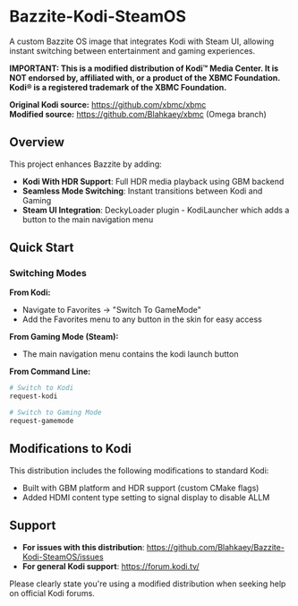 # Bazzite-Kodi-SteamOS

A custom Bazzite OS image that integrates Kodi with Steam UI, allowing instant switching between entertainment and gaming experiences.


**IMPORTANT: This is a modified distribution of Kodi™ Media Center. It is NOT endorsed by, affiliated with, or a product of the XBMC Foundation. Kodi® is a registered trademark of the XBMC Foundation.**

**Original Kodi source:** https://github.com/xbmc/xbmc  
**Modified source:** https://github.com/Blahkaey/xbmc (Omega branch)

## Overview

This project enhances Bazzite by adding:
- **Kodi With HDR Support**: Full HDR media playback using GBM backend
- **Seamless Mode Switching**: Instant transitions between Kodi and Gaming
- **Steam UI Integration**: DeckyLoader plugin - KodiLauncher which adds a button to the main navigation menu

## Quick Start

### Switching Modes

**From Kodi:**
- Navigate to Favorites → "Switch To GameMode"
- Add the Favorites menu to any button in the skin for easy access

**From Gaming Mode (Steam):**
- The main navigation menu contains the kodi launch button


**From Command Line:**
```bash
# Switch to Kodi
request-kodi

# Switch to Gaming Mode
request-gamemode
```

## Modifications to Kodi
This distribution includes the following modifications to standard Kodi:
- Built with GBM platform and HDR support (custom CMake flags)
- Added HDMI content type setting to signal display to disable ALLM

## Support
- **For issues with this distribution**: https://github.com/Blahkaey/Bazzite-Kodi-SteamOS/issues
- **For general Kodi support**: https://forum.kodi.tv/

Please clearly state you're using a modified distribution when seeking help on official Kodi forums.
